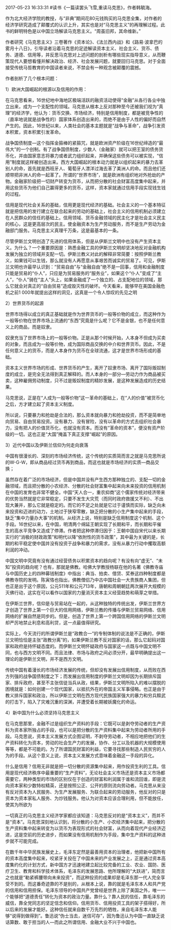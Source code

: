 2017-05-23 16:33:31
#读书《一篇读罢头飞雪,重读马克思》，作者韩毓海。

作为北大经济学院的教授，与“非典”期间花80元钱购买的马克思全集，对作者的经济学研究造成了颠覆式的认识上升，其实也是对“马克思主义”的再理解过程。此书的鲜明特色是以中国立场解读马克思主义。“周虽旧邦，其命维新。”

作者研究《马克思主义》三卷著作《资本论》、《法兰西内战》和《路易·波拿巴的雾月十八日》，引导读者沿着马克思的足迹解读资本主义、社会主义、货币、债务、道德、信用等，并反思马克思对上述问题的剖析有哪些现实指导意义，从而鞭策现代人要想看懂并解决政治、经济、社会发展问题，就要回归马克思。对于全面接受传统马哲教育的中国读者来说，不禁会有一种观念被颠覆的震撼。​

作者剖析了几个根本问题：

1）欧洲大国崛起的根源以及信用的作用：​

在马克思看来，16世纪地中海地区极端活跃的融资活动使得“金融”从各行各业中独立出来，成为一个支配性的领域。马克思从根本上反对那种至今还被我们视为“真理”的经济学，他认为：货币交换、市场经济，特别是信用制度，都是被竞争性的（直率地说就是战争性的）国家体系创造出来的，而绝不是由于人性的偏好而自然产生的。因此，16世纪以来，人类社会的基本主题就是“战争与革命”，战争引发资本积累，资本积累引发革命。

战争国债制度—这个指挥金箍棒的紧箍咒，就是欧洲资产阶级在16世纪缔造的“最伟大”的一个创制。有了战争国债制度，少数人（金融家）就可以把王室的债务货币化，并由国家意志将暴力或者武力组织起来，并确保这些债务可以被实现，“信用”制度就这样被创造出来。西方大国崛起的根本动力就是以组织起来的暴力去革别人的命，首先就是西班牙人、葡萄牙人漂洋过海去革了美洲人的命。而且他们还顺带把非洲人的命一起革了。所谓的“世界市场”，就是欧洲有组织地对外抢劫的产物。金融家阶级把一切财产转变为货币，从而把分散的社会财富高度集中起来，并用这些货币为他们自己赢得更多的货币，这样，资本家就通过信用手段实现钱生钱的过程。

信用是现代社会关系的基础，信用更是现代经济的基础。社会主义的一个基本特征就是把信用的发行建立在联合起来的劳动的基础上，社会主义的信用机制必须建立在人民群众的信任的基础上。信用领域、货币金融领域的民主化才是社会主义民主的核心，这是更高层次的民主。使金融资本为生产劳动服务，而不是生产劳动为金融部门服务。马克思主义真理千万条，这是最基本的一条。​

尽管伊斯兰文明创造了先进的信用体系，但是从伊斯兰文明中也没有产生资本主义。为什么？一个重要原因是：熟悉金融工具的伊斯兰文明却坚决地反对金融机构发展为独立的领域并支配一切。伊斯兰教义对此的解释非常简要：按照伊斯兰教义，如果钱可以生钱，那么就没有人再愿意从事艰苦而诚实的贸易了。可见，伊斯兰文明也许最早认识到：“贸易自由”与“金融自由”绝不是一回事，信用和金融制度只能是贸易的“仆人”，只应是为贸易服务的“服务业”，如果这个“仆人”变成了“主人”，“仆人”骑在“主人”头上，如果金融成了一个独立的、占支配地位的领域，那么它就会对真正的“自由贸易”造成毁灭性的破坏。今天看来，能够早在美国金融危机之前1 000年就提出这样的洞见，这真是一个令人惊叹的先见之明​

2）世界货币的起源

世界市场得以成立的真正基础就是作为世界货币的一般等价物的成立，而这种作为一般等价物在世界市场上流通的“东西”究竟是什么呢？它不是金银，也不是任何意义上的商品，而是奴隶。

奴隶充当了世界市场上的一般等价物。正是从那个时候开始，人本身不但成为买卖的对象，而且成为一般等价物，成为国际商品交换的中介和世界货币。因此，不是任何意义上的货币，而是人本身作为货币在全球流通，这才是世界市场形成的基础。

资本主义世界市场的形成、世界货币的产生，离开了奴隶市场、离开了国际贩奴制度的成立，是完全无法得到真正解释的。而人本身的一部分—劳动力作为商品被买卖，这种雇佣劳动制度，只不过是贩奴制度的精妙发展，是这种发展造成的历史结果。

马克思说，正是在“人成为一般等价物”这一革命的基础上，在“人的价值”被货币化之后，方才建立起了资本主义制度。

所以说，只要暴力和抢劫是合法的，那么资本就向暴力和抢劫投资，而不是简单地向贸易、自由贸易投资。没有暴力、没有冒险，没有以革命的方式去组织社会暴力，没有把人的价值货币化，也就没有资本。而没有“革命的资本”，便没有资产阶级的一切。这也正是“大国”掩盖下真正支撑“崛起”的原因。

3）近代中国以及伊斯兰信仰为何走向衰落​

中国有很漫长的、深刻的市场经济传统，这个传统的实质简而言之就是马克思所说的W-G-W，即从商品经过货币再到商品，而这也就是市场经济的实质—商品交换；

虽然存在着广泛的市场经济，但是中国并没有产生西方那种独立的、支配一切的金融领域，而且把分散的小农经济、分散的社会财富集中起来向未来投资的信用机制在中国的发育也非常不健全。中国“天人合一，重农抑商”这个儒家传统对经济带来的优势当然就是它非常稳定，只要不发生大灾荒（而同时政府救援又不利）、不出现大兼并，那么它就是稳定的。而它的不足之处就是它过于谨慎而实际，缺乏向未来投资和迈进的动力，土地过于狭窄零散，缺乏把分散的小生产集中起来的手段，缺乏“集中力量办大事”的机制。从经济上说，特别是缺乏信用制度这个机制、这个手段。16世纪以来，在中国，明清两个绵延王朝实现了长期和平，而长期和平催生的高水平竞争又造成了停滞。作者把这种停滞归因于：王朝中国自宋代以来长期实行的“消极的财政政策”和明代以降“依附性的货币政策”，其中最为关键的是，长期的和平稳定使中国并没有投资于战争和暴力的需求，没有从暴力行动中攫取高额利润的冲动。

中国文明中究竟有没有通过经营债务以积累资本的趋向呢？有没有向“虚无”、“未知”投资的趋向呢？也有，那就是佛教。哈佛大学教授杨联在他的名著《佛教寺庙与中国历史上的四种募钱制度》中指出：典当、拍卖、借贷、奖券这四种制度都是佛教寺院的发明。陈寅恪也指出，佛教僧侣乃中古中国社会一大贵族商人集团，但也正是出于这个原因，公元511年和公元713年，唐朝和周朝朝廷两次展开大规模的灭佛行动，这实在可以看作以国家的力量消灭资本主义经营趋势和萌芽之举措。​

在伊斯兰世界，信仰是与贸易站在一起的，从这种独特的传统出发，伊斯兰世界方才创造了世界上第一个巨大的信用网络，伊斯兰教的传播与伊斯兰贸易网络、信用网络的扩展自然是同步的。但是，创造了世界上第一个跨国信用网络的伊斯兰文明却严厉地禁止利息和高利贷，这一点最值得研究。

实际上，今天流行的所谓伊斯兰是“政教合一”的专制体制的说法是不正确的，伊斯兰文明恰恰是主张“政教分离”的，如果伊斯兰教不反对国家的话，那么它起码对国家和政府是持怀疑态度的。而伊斯兰文明怀疑政府与国家这一点既与中国文明不同，也与西方文明不同。而且法律、市场与政府之间必须分开，最早明确提出这一理论的是伊斯兰文明，并不是西方文明。

传统中国有着漫长的市场经济发展的传统，但却没有发展出信用制度，从而败在西方列强的战争国债制度之下；而发展出信用制度的伊斯兰文明却因为长期排斥国家、排斥政府，甚至不主张信徒当兵从政，结果，伊斯兰文明所陷入的难以摆脱的困境就是：如何创建一个现代国家，以抵抗外在的帝国主义军事侵略。也正是由于教义排斥国家和政治，所以伊斯兰文明在西方现代民族国家强大的暴力和穷兵黩武的打击下，陷入了灾难沉重的深渊，并遭受着长期被妖魔化的命运。

4）新中国为什么必须坚持马克思主义

在马克思那里，金融不过是组织生产资料的手段：它既可以是剥夺劳动者的生产资料为资本家所独占的手段，也可以是把分散的生产资料集中起来为劳动者所用的手段。马克思说，资本主义发展方式企图证明，不剥夺劳动者，不相应地把他们的生产资料转化为资本，劳动的社会生产力的发展，协作、分工以及机器的大规模使用等等，都是不可能的。为了所谓国民财富的利益，它要寻找那些制造人民贫穷的人为的手段。从这个意义上说，资本主义发展方式意味着金融这一手段的异化。​

什么是信用？信用无非就是把一切分散的资源集中起来，用作投资生利的工具。信用是现代经济秩序中最重要的“生产资料”，无论社会主义市场还是资本主义市场都需要它，两种类型的市场的区别仅在于创造的财富和利润属于谁和流回谁，即是流向资本家和少数特权精英，还是按照公正、公开的原则流向劳动者。马克思从来没有反对资本为人民服务、为生产发展服务、为联合起来的劳动服务，他反对的只是资本为资本家私人服务、为炒钱服务。他认为对资本应该合理利用，但不能放任，使其为所欲为

一切真正的马克思主义经济学家都应该知道：马克思反对的是“资本主义”，而并不是“资本”。马克思深刻地认识到，将分散的小生产、小农经济集中起来，把分散的生产资料集中起来转变为以货币为表现形式的社会财富，从而向着现代产业经济迈进，这是空前的历史进步，而如果没有信用机制作为手段，集中生产资料的这种进步就不可能完成。

在数千年中华民族发展史上，毛泽东定然是最善用资本的治理者，他把新中国所有的资本高度集中起来，咬紧牙关投在了中国未来的产业发展之上，正是通过资本高度集约化的计划方式，新中国方才迅速地建立起比较完备的工业、农业、国防、医疗卫生、教育和科学技术体系，毛泽东的发展思路、他所理解的“大跃进”，简而言之也就是“勒紧裤腰带向未来投资”，而这种投资的成果却是毛泽东那一代人完全享受不到的。而这番奇迹靠的不是别的，从根本上说，靠的就是毛泽东本人和共产党的信用和信用担保。毛泽东领导的中国共产党曾经是世界上除了美国之外，唯一一个能够把“道德责任”转化为资本的政治力量。靠什么？靠人民的信任，靠毛泽东的威信，靠全党同志的坚定信念和信仰。信用货币、信用投资工具的架子搭得好，所以后来的发展才能好。这种信任就来自数千万先烈的牺牲，来自毛泽东本人能够“说得到做得到”。鲁迅说“伪士当去，迷信可存”，因为鲁迅认为中国一直缺乏说话算数、敢于担当的人—而此之所谓信用、金融大业不兴于中国也。